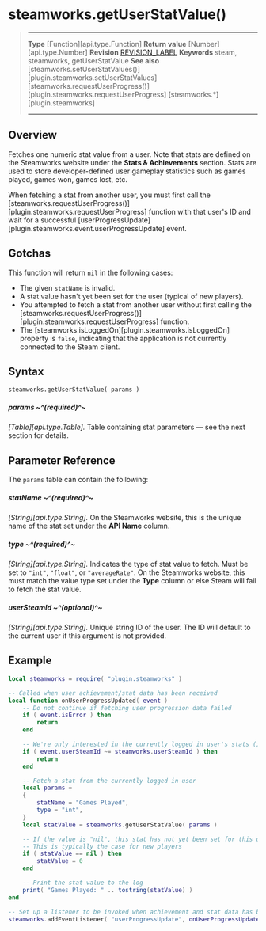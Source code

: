 # steamworks.getUserStatValue()

> --------------------- ------------------------------------------------------------------------------------------
> __Type__              [Function][api.type.Function]
> __Return value__      [Number][api.type.Number]
> __Revision__          [REVISION_LABEL](REVISION_URL)
> __Keywords__          steam, steamworks, getUserStatValue
> __See also__          [steamworks.setUserStatValues()][plugin.steamworks.setUserStatValues]
>                       [steamworks.requestUserProgress()][plugin.steamworks.requestUserProgress]
>						[steamworks.*][plugin.steamworks]
> --------------------- ------------------------------------------------------------------------------------------


## Overview

Fetches one numeric stat value from a user. Note that stats are defined on the Steamworks website under the <nobr>__Stats & Achievements__</nobr> section. Stats are used to store <nobr>developer-defined</nobr> user gameplay statistics such as games played, games won, games lost, etc.

When fetching a stat from another user, you must first call the [steamworks.requestUserProgress()][plugin.steamworks.requestUserProgress] function with that user's&nbsp;ID and wait for a successful [userProgressUpdate][plugin.steamworks.event.userProgressUpdate] event.


## Gotchas

This function will return `nil` in the following cases:

* The given `statName` is invalid.
* A stat value hasn't yet been set for the user (typical&nbsp;of new&nbsp;players).
* You attempted to fetch a stat from another user without first calling the [steamworks.requestUserProgress()][plugin.steamworks.requestUserProgress] function.
* The [steamworks.isLoggedOn][plugin.steamworks.isLoggedOn] property is `false`, indicating that the application is not currently connected to the Steam client.


## Syntax

	steamworks.getUserStatValue( params )

##### params ~^(required)^~
_[Table][api.type.Table]._ Table containing stat parameters — see the next section for details.


## Parameter Reference

The `params` table can contain the following:

##### statName ~^(required)^~
_[String][api.type.String]._ On the Steamworks website, this is the unique name of the stat set under the __API&nbsp;Name__ column.

##### type ~^(required)^~
_[String][api.type.String]._ Indicates the type of stat value to fetch. Must be set to `"int"`, `"float"`, or `"averageRate"`. On the Steamworks website, this must match the value type set under the __Type__ column or else Steam will fail to fetch the stat value.

##### userSteamId ~^(optional)^~
_[String][api.type.String]._ Unique string ID of the user. The ID will default to the current user if this argument is not provided.


## Example

``````lua
local steamworks = require( "plugin.steamworks" )

-- Called when user achievement/stat data has been received
local function onUserProgressUpdated( event )
	-- Do not continue if fetching user progression data failed
	if ( event.isError ) then
		return
	end

	-- We're only interested in the currently logged in user's stats (ignore info from other users)
	if ( event.userSteamId ~= steamworks.userSteamId ) then
		return
	end

	-- Fetch a stat from the currently logged in user
	local params =
	{
		statName = "Games Played",
		type = "int",
	}
	local statValue = steamworks.getUserStatValue( params )

	-- If the value is "nil", this stat has not yet been set for this user
	-- This is typically the case for new players
	if ( statValue == nil ) then
		statValue = 0
	end

	-- Print the stat value to the log
	print( "Games Played: " .. tostring(statValue) )
end

-- Set up a listener to be invoked when achievement and stat data has been updated
steamworks.addEventListener( "userProgressUpdate", onUserProgressUpdated )
``````
